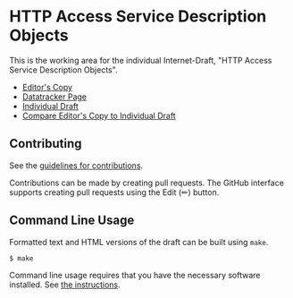 # HTTP Access Service Description Objects

This is the working area for the individual Internet-Draft, "HTTP Access Service Description Objects".

* [Editor's Copy](https://bemasc.github.io/access-services/#go.draft-schwartz-masque-access-descriptions.html)
* [Datatracker Page](https://datatracker.ietf.org/doc/draft-schwartz-masque-access-descriptions)
* [Individual Draft](https://datatracker.ietf.org/doc/html/draft-schwartz-masque-access-descriptions)
* [Compare Editor's Copy to Individual Draft](https://bemasc.github.io/access-services/#go.draft-schwartz-masque-access-descriptions.diff)


## Contributing

See the
[guidelines for contributions](https://github.com/bemasc/access-services/blob/main/CONTRIBUTING.md).

Contributions can be made by creating pull requests.
The GitHub interface supports creating pull requests using the Edit (✏) button.


## Command Line Usage

Formatted text and HTML versions of the draft can be built using `make`.

```sh
$ make
```

Command line usage requires that you have the necessary software installed.  See
[the instructions](https://github.com/martinthomson/i-d-template/blob/main/doc/SETUP.md).

